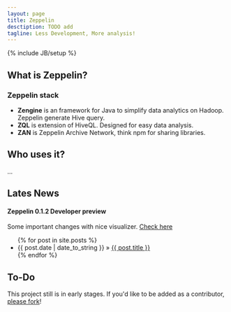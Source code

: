 ```yaml
---
layout: page
title: Zeppelin
desctiption: TODO add
tagline: Less Development, More analysis!
---
```

{% include JB/setup %}

## What is Zeppelin?

### Zeppelin stack

 * **Zengine**  is an framework for Java to simplify data analytics on Hadoop. Zeppelin generate Hive query.
 * **ZQL** is extension of HiveQL. Designed for easy data analysis.
 * **ZAN** is Zeppelin Archive Network, think npm for sharing libraries.


## Who uses it?
...

## Lates News

#### Zeppelin 0.1.2 Developer preview ####
 
Some important changes with nice visualizer. [Check here](http://...)

 
<ul class="posts">
  {% for post in site.posts %}
    <li><span>{{ post.date | date_to_string }}</span> &raquo; <a href="{{ BASE_PATH }}{{ post.url }}">{{ post.title }}</a></li>
  {% endfor %}
</ul>

## To-Do

This project still is in early stages. If you'd like to be added as a contributor, [please fork](http://github.com/NFLabs/zeppelin)!



